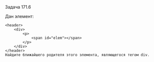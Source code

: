 Задача 171.6

Дан элемент:
```
<header>
	<div>
		<p>
			<span id="elem"></span>
		</p>
	</div>
</header>
Найдите ближайшего родителя этого элемента, являющегося тегом div.